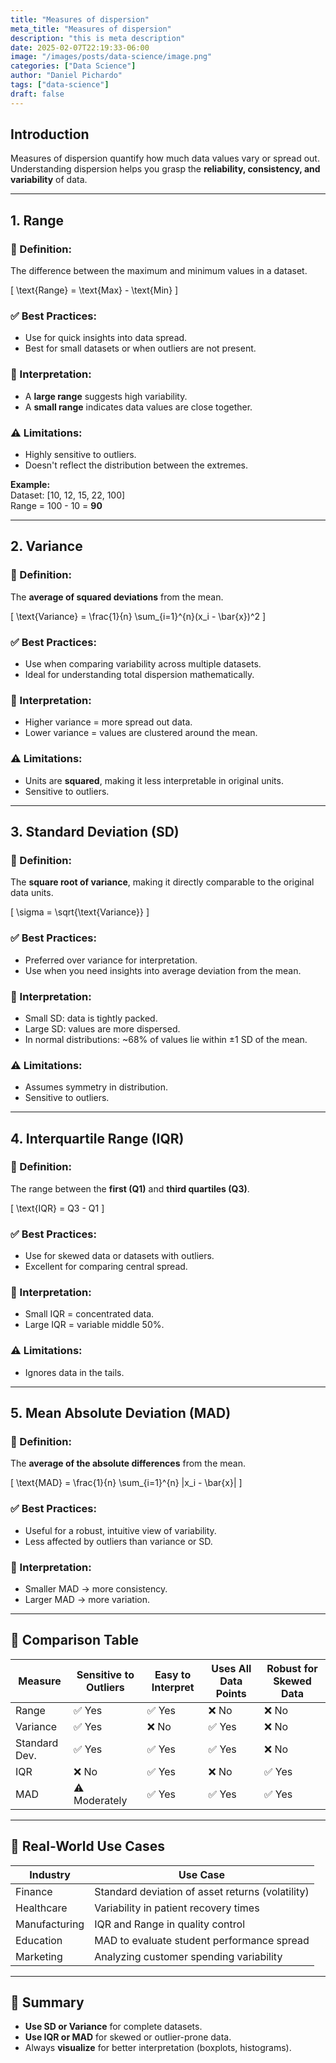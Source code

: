 ```yaml
---
title: "Measures of dispersion"
meta_title: "Measures of dispersion"
description: "this is meta description"
date: 2025-02-07T22:19:33-06:00
image: "/images/posts/data-science/image.png"
categories: ["Data Science"]
author: "Daniel Pichardo"
tags: ["data-science"]
draft: false
---
```


## Introduction

Measures of dispersion quantify how much data values vary or spread out. Understanding dispersion helps you grasp the **reliability, consistency, and variability** of data.

---

## 1. Range

### 📌 Definition:
The difference between the maximum and minimum values in a dataset.

\[
\text{Range} = \text{Max} - \text{Min}
\]

### ✅ Best Practices:
- Use for quick insights into data spread.
- Best for small datasets or when outliers are not present.

### 🧠 Interpretation:
- A **large range** suggests high variability.
- A **small range** indicates data values are close together.

### ⚠️ Limitations:
- Highly sensitive to outliers.
- Doesn't reflect the distribution between the extremes.

**Example:**  
Dataset: [10, 12, 15, 22, 100]  
Range = 100 - 10 = **90**

---

## 2. Variance

### 📌 Definition:
The **average of squared deviations** from the mean.

\[
\text{Variance} = \frac{1}{n} \sum_{i=1}^{n}(x_i - \bar{x})^2
\]

### ✅ Best Practices:
- Use when comparing variability across multiple datasets.
- Ideal for understanding total dispersion mathematically.

### 🧠 Interpretation:
- Higher variance = more spread out data.
- Lower variance = values are clustered around the mean.

### ⚠️ Limitations:
- Units are **squared**, making it less interpretable in original units.
- Sensitive to outliers.

---

## 3. Standard Deviation (SD)

### 📌 Definition:
The **square root of variance**, making it directly comparable to the original data units.

\[
\sigma = \sqrt{\text{Variance}}
\]

### ✅ Best Practices:
- Preferred over variance for interpretation.
- Use when you need insights into average deviation from the mean.

### 🧠 Interpretation:
- Small SD: data is tightly packed.
- Large SD: values are more dispersed.
- In normal distributions: ~68% of values lie within ±1 SD of the mean.

### ⚠️ Limitations:
- Assumes symmetry in distribution.
- Sensitive to outliers.

---

## 4. Interquartile Range (IQR)

### 📌 Definition:
The range between the **first (Q1)** and **third quartiles (Q3)**.

\[
\text{IQR} = Q3 - Q1
\]

### ✅ Best Practices:
- Use for skewed data or datasets with outliers.
- Excellent for comparing central spread.

### 🧠 Interpretation:
- Small IQR = concentrated data.
- Large IQR = variable middle 50%.

### ⚠️ Limitations:
- Ignores data in the tails.

---

## 5. Mean Absolute Deviation (MAD)

### 📌 Definition:
The **average of the absolute differences** from the mean.

\[
\text{MAD} = \frac{1}{n} \sum_{i=1}^{n} |x_i - \bar{x}|
\]

### ✅ Best Practices:
- Useful for a robust, intuitive view of variability.
- Less affected by outliers than variance or SD.

### 🧠 Interpretation:
- Smaller MAD → more consistency.
- Larger MAD → more variation.

---

## 🔁 Comparison Table

| Measure         | Sensitive to Outliers | Easy to Interpret | Uses All Data Points | Robust for Skewed Data |
|----------------|-----------------------|-------------------|----------------------|------------------------|
| Range          | ✅ Yes                | ✅ Yes            | ❌ No                | ❌ No                 |
| Variance       | ✅ Yes                | ❌ No             | ✅ Yes               | ❌ No                 |
| Standard Dev.  | ✅ Yes                | ✅ Yes            | ✅ Yes               | ❌ No                 |
| IQR            | ❌ No                 | ✅ Yes            | ❌ No                | ✅ Yes                |
| MAD            | ⚠️ Moderately        | ✅ Yes            | ✅ Yes               | ✅ Yes                |

---

## 🧪 Real-World Use Cases

| Industry        | Use Case                                               |
|----------------|---------------------------------------------------------|
| Finance         | Standard deviation of asset returns (volatility)       |
| Healthcare      | Variability in patient recovery times                  |
| Manufacturing   | IQR and Range in quality control                       |
| Education       | MAD to evaluate student performance spread             |
| Marketing       | Analyzing customer spending variability                |

---

## 🧠 Summary

- **Use SD or Variance** for complete datasets.
- **Use IQR or MAD** for skewed or outlier-prone data.
- Always **visualize** for better interpretation (boxplots, histograms).